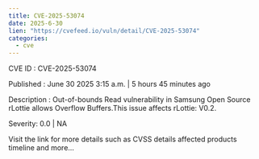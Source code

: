```yaml
--- 
title: CVE-2025-53074
date: 2025-6-30
lien: "https://cvefeed.io/vuln/detail/CVE-2025-53074"
categories:
  - cve
---
```


CVE ID : CVE-2025-53074

Published :  June 30
2025
3:15 a.m. | 5 hours
45 minutes ago

Description : Out-of-bounds Read vulnerability in Samsung Open Source rLottie allows Overflow Buffers.This issue affects rLottie: V0.2.

Severity: 0.0 | NA

Visit the link for more details
such as CVSS details
affected products
timeline
and more...
